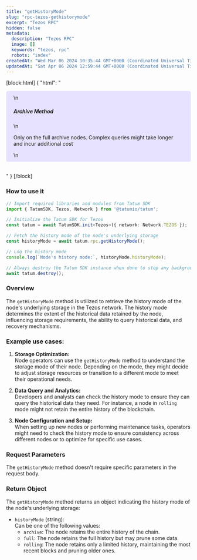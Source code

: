 ```yaml
---
title: "getHistoryMode"
slug: "rpc-tezos-gethistorymode"
excerpt: "Tezos RPC"
hidden: false
metadata: 
  description: "Tezos RPC"
  image: []
  keywords: "tezos, rpc"
  robots: "index"
createdAt: "Wed Mar 06 2024 10:35:44 GMT+0000 (Coordinated Universal Time)"
updatedAt: "Sat Apr 06 2024 12:59:44 GMT+0000 (Coordinated Universal Time)"
---
```

[block:html]
{
  "html": "<div style="padding: 10px 20px; border-radius: 5px; background-color: #e6e2ff; margin: 0 0 30px 0;">\n  <h5>Archive Method</h5>\n  <p>Only on the full archive nodes. Complex queries might take longer and incur additional cost</p>\n</div>"
}
[/block]


### How to use it

```typescript
// Import required libraries and modules from Tatum SDK
import { TatumSDK, Tezos, Network } from '@tatumio/tatum';

// Initialize the Tatum SDK for Tezos
const tatum = await TatumSDK.init<Tezos>({ network: Network.TEZOS });

// Fetch the history mode of the node's underlying storage
const historyMode = await tatum.rpc.getHistoryMode();

// Log the history mode
console.log(`Node's history mode:`, historyMode.historyMode);

// Always destroy the Tatum SDK instance when done to stop any background processes
await tatum.destroy();
```

### Overview

The `getHistoryMode` method is utilized to retrieve the history mode of the node's underlying storage in the Tezos network. The history mode determines the extent of the historical data retained by the node, influencing storage requirements, the ability to query historical data, and recovery mechanisms.

### Example use cases:

1. **Storage Optimization:**  
   Node operators can use the `getHistoryMode` method to understand the storage mode of their node. Depending on the mode, they might decide to adjust storage resources or transition to a different mode to meet their operational needs.

2. **Data Query and Analytics:**  
   Developers and analysts can check the history mode to ensure they can query the historical data they need. For instance, a node in `rolling` mode might not retain the entire history of the blockchain.

3. **Node Configuration and Setup:**  
   When setting up new nodes or performing maintenance tasks, operators might need to check the history mode to ensure consistency across different nodes or to optimize for specific use cases.

### Request Parameters

The `getHistoryMode` method doesn't require specific parameters in the request body.

### Return Object

The `getHistoryMode` method returns an object indicating the history mode of the node's underlying storage:

- `historyMode` (string):  
  Can be one of the following values:
  - `archive`: The node retains the entire history of the chain.
  - `full`: The node retains the full history but may prune some data.
  - `rolling`: The node retains only a limited history, maintaining the most recent blocks and pruning older ones.
